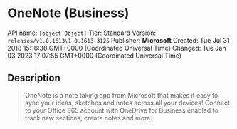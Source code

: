 # OneNote (Business)
API name: `[object Object]`
Tier: Standard
Version: `releases/v1.0.1613\1.0.1613.3125`
Publisher: **Microsoft**
Created: Tue Jul 31 2018 15:16:38 GMT+0000 (Coordinated Universal Time)
Changed: Tue Jan 03 2023 17:07:55 GMT+0000 (Coordinated Universal Time)

## Description
> OneNote is a note taking app from Microsoft that makes it easy to sync your ideas, sketches and notes across all your devices! Connect to your Office 365 account with OneDrive for Business enabled to track new sections, create notes and more.
